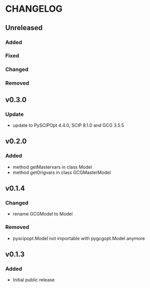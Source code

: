 # CHANGELOG

## Unreleased
### Added
### Fixed
### Changed
### Removed

## v0.3.0
### Update
* update to PySCIPOpt 4.4.0, SCIP 8.1.0 and GCG 3.5.5

## v0.2.0
### Added
* method getMastervars in class Model
* method getOrigvars in class GCGMasterModel

## v0.1.4
### Changed
* rename GCGModel to Model
### Removed
* pyscipopt.Model not importable with pygcgopt.Model anymore
## v0.1.3
### Added
* Initial public release
